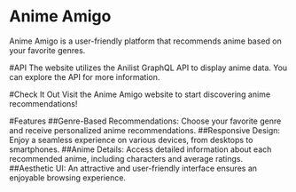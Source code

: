 
# Anime Amigo
Anime Amigo is a user-friendly platform that recommends anime based on your favorite genres.

#API
The website utilizes the Anilist GraphQL API to display anime data. You can explore the API for more information.

#Check It Out
Visit the Anime Amigo website to start discovering anime recommendations!

#Features
##Genre-Based Recommendations: Choose your favorite genre and receive personalized anime recommendations.
##Responsive Design: Enjoy a seamless experience on various devices, from desktops to smartphones.
##Anime Details: Access detailed information about each recommended anime, including characters and average ratings.
##Aesthetic UI: An attractive and user-friendly interface ensures an enjoyable browsing experience.
